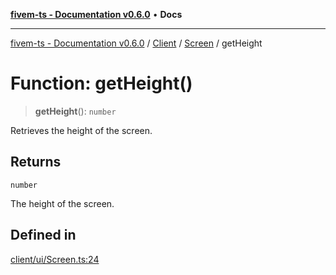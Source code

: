[**fivem-ts - Documentation v0.6.0**](../../../../../README.md) • **Docs**

***

[fivem-ts - Documentation v0.6.0](../../../../../README.md) / [Client](../../../README.md) / [Screen](../README.md) / getHeight

# Function: getHeight()

> **getHeight**(): `number`

Retrieves the height of the screen.

## Returns

`number`

The height of the screen.

## Defined in

[client/ui/Screen.ts:24](https://github.com/Purpose-Dev/fivem-ts/blob/main/src/client/ui/Screen.ts#L24)
